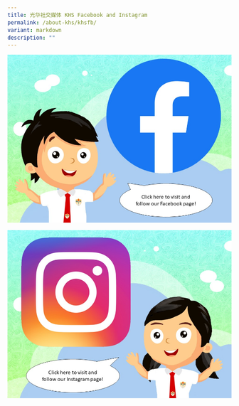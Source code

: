 ```yaml
---
title: 光华社交媒体 KHS Facebook and Instagram
permalink: /about-khs/khsfb/
variant: markdown
description: ""
---
```

[![](/images/Presentation1c.jpg)](https://www.facebook.com/profile.php?id=100064994620909)

[![](/images/Presentation2b.jpg)](https://www.instagram.com/konghwasch/)